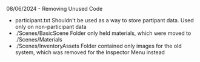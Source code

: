 08/06/2024 - Removing Unused Code 

 - participant.txt
Shouldn't be used as a way to store partipant data. Used only on non-participant data
 - ./Scenes/BasicScene
Folder only held materials, which were moved to ./Scenes/Materials
 - ./Scenes/InventoryAssets
Folder contained only images for the old system, which was removed for the Inspector Menu instead
